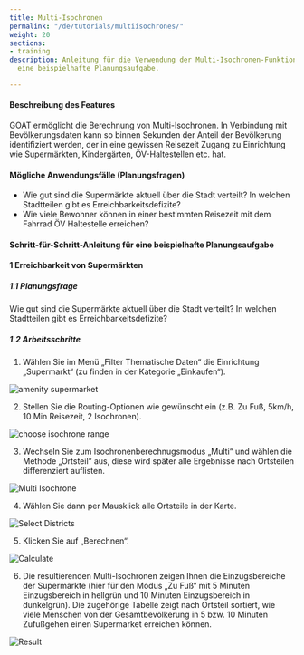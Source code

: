 ```yaml
---
title: Multi-Isochronen
permalink: "/de/tutorials/multiisochrones/"
weight: 20
sections:
- training
description: Anleitung für die Verwendung der Multi-Isochronen-Funktion in GOAT für
  eine beispielhafte Planungsaufgabe.

---
```

#### Beschreibung des Features
GOAT ermöglicht die Berechnung von Multi-Isochronen. In Verbindung mit Bevölkerungsdaten kann so binnen Sekunden der Anteil der Bevölkerung identifiziert werden, der in eine gewissen Reisezeit Zugang zu Einrichtung wie Supermärkten, Kindergärten, ÖV-Haltestellen etc. hat.


#### Mögliche Anwendungsfälle (Planungsfragen)
- Wie gut sind die Supermärkte aktuell über die Stadt verteilt? In welchen Stadtteilen gibt es Erreichbarkeitsdefizite?
- Wie viele Bewohner können in einer bestimmten Reisezeit mit dem Fahrrad ÖV Haltestelle erreichen?


#### Schritt-für-Schritt-Anleitung für eine beispielhafte Planungsaufgabe
#### 1 Erreichbarkeit von Supermärkten
##### 1.1 Planungsfrage
Wie gut sind die Supermärkte aktuell über die Stadt verteilt? In welchen Stadtteilen gibt es Erreichbarkeitsdefizite?


##### 1.2 Arbeitsschritte
1. Wählen Sie im Menü „Filter Thematische Daten“ die Einrichtung „Supermarkt“ (zu finden in der Kategorie „Einkaufen“).  

<img src="/images/training_materials/Isochrone/amenity_supermarket.png" alt="amenity supermarket" style="max-height:300px;"/>

2. Stellen Sie die Routing-Optionen wie gewünscht ein (z.B. Zu Fuß, 5km/h, 10 Min Reisezeit, 2 Isochronen).

<img src="/images/training_materials/Isochrone/isochrone_settings.png"  alt="choose isochrone range" style="max-height:220px;"/>

3. Wechseln Sie zum Isochronenberechnugsmodus „Multi“ und wählen die Methode „Ortsteil“ aus, diese wird später alle Ergebnisse nach Ortsteilen differenziert auflisten.  

<img src="/images/training_materials/Multiisochrones/multi.png"  alt="Multi Isochrone" style="max-height:200px;"/>

4. Wählen Sie dann per Mausklick alle Ortsteile in der Karte.

![Select Districts](/images/training_materials/Multiisochrones/select_study_area.webp)

5. Klicken Sie auf „Berechnen“.  

<img src="/images/training_materials/Multiisochrones/calculate.png"  alt="Calculate" style="max-height:205px;"/>

6. Die resultierenden Multi-Isochronen zeigen Ihnen die Einzugsbereiche der Supermärkte (hier für den Modus „Zu Fuß“ mit 5 Minuten Einzugsbereich in hellgrün und 10 Minuten Einzugsbereich in dunkelgrün). Die zugehörige Tabelle zeigt nach Ortsteil sortiert, wie viele Menschen von der Gesamtbevölkerung in 5 bzw. 10 Minuten Zufußgehen einen Supermarket erreichen können.  

![Result](/images/training_materials/Multiisochrones/result_multiisochrone.webp)